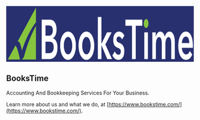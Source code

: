 <div align="center">
<img height="150rem" width="100%" src="https://github.com/BooksTime/.github/blob/main/images/BooksTime_Logo_Full_Rectangle_Dark.png"/>
</div>

## BooksTime

Accounting And Bookkeeping Services For Your Business.

Learn more about us and what we do, at [https://www.bookstime.com/](https://www.bookstime.com/).
